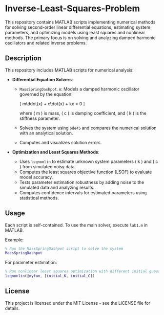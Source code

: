 # Inverse-Least-Squares-Problem
This repository contains MATLAB scripts implementing numerical methods for solving second-order linear differential equations, estimating system parameters, and optimizing models using least squares and nonlinear methods. The primary focus is on solving and analyzing damped harmonic oscillators and related inverse problems.

## Description

This repository includes MATLAB scripts for numerical analysis:

- **Differential Equation Solvers**:
  - `MassSpringDashpot.m`: Models a damped harmonic oscillator governed by the equation:
    
    \[
    m\ddot{x} + c\dot{x} + kx = 0
    \]
    
    where \( m \) is mass, \( c \) is damping coefficient, and \( k \) is the stiffness parameter.
  - Solves the system using `ode45` and compares the numerical solution with an analytical solution.
  - Computes and visualizes solution errors.

- **Optimization and Least Squares Methods**:
  - Uses `lsqnonlin` to estimate unknown system parameters \( k \) and \( c \) from simulated noisy data.
  - Computes the least squares objective function (LSOF) to evaluate model accuracy.
  - Tests parameter estimation robustness by adding noise to the simulated data and analyzing results.
  - Computes confidence intervals for estimated parameters using statistical methods.

## Usage

Each script is self-contained. To use the main solver, execute `lab1.m` in MATLAB.

Example:

```matlab
% Run the MassSpringDashpot script to solve the system
MassSpringDashpot
```

For parameter estimation:

```matlab
% Run nonlinear least squares optimization with different initial guesses
lsqnonlin(@myfun, [initial_K, initial_C])
```

## License

This project is licensed under the MIT License - see the LICENSE file for details.
